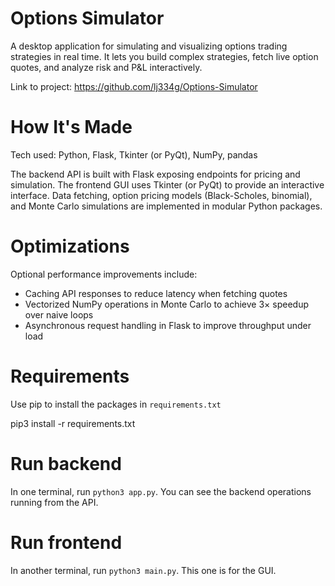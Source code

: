 # Options Simulator
A desktop application for simulating and visualizing options trading strategies in real time. It lets you build complex strategies, fetch live option quotes, and analyze risk and P&L interactively.

Link to project: https://github.com/lj334g/Options-Simulator


# How It's Made
Tech used: Python, Flask, Tkinter (or PyQt), NumPy, pandas

The backend API is built with Flask exposing endpoints for pricing and simulation. The frontend GUI uses Tkinter (or PyQt) to provide an interactive interface. Data fetching, option pricing models (Black-Scholes, binomial), and Monte Carlo simulations are implemented in modular Python packages.

# Optimizations

Optional performance improvements include:
- Caching API responses to reduce latency when fetching quotes
- Vectorized NumPy operations in Monte Carlo to achieve 3× speedup over naive loops
- Asynchronous request handling in Flask to improve throughput under load

# Requirements

Use pip to install the packages in `requirements.txt`

pip3 install -r requirements.txt

# Run backend

In one terminal, run `python3 app.py`.
You can see the backend operations running from the API.

# Run frontend

In another terminal, run `python3 main.py`. This one is for the GUI.
